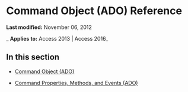 
# Command Object (ADO) Reference

 **Last modified:** November 06, 2012

 _ **Applies to:** Access 2013 | Access 2016_

## In this section


- [Command Object (ADO)](64f4ef03-f858-c004-b891-0c96d13a5e6e.md)
    
- [Command Properties, Methods, and Events (ADO)](62b2db82-c518-016f-8e9a-e181528782c8.md)
    

